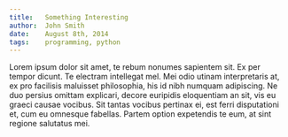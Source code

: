 ```yaml
---
title:   Something Interesting
author:  John Smith
date:    August 8th, 2014
tags:    programming, python
---
```


Lorem ipsum dolor sit amet, te rebum nonumes sapientem sit. Ex per tempor dicunt. Te electram intellegat mel. Mei odio utinam interpretaris at, ex pro facilisis maluisset philosophia, his id nibh numquam adipiscing. Ne duo persius omittam explicari, decore euripidis eloquentiam an sit, vis eu graeci causae vocibus. Sit tantas vocibus pertinax ei, est ferri disputationi et, cum eu omnesque fabellas. Partem option expetendis te eum, at sint regione salutatus mei.